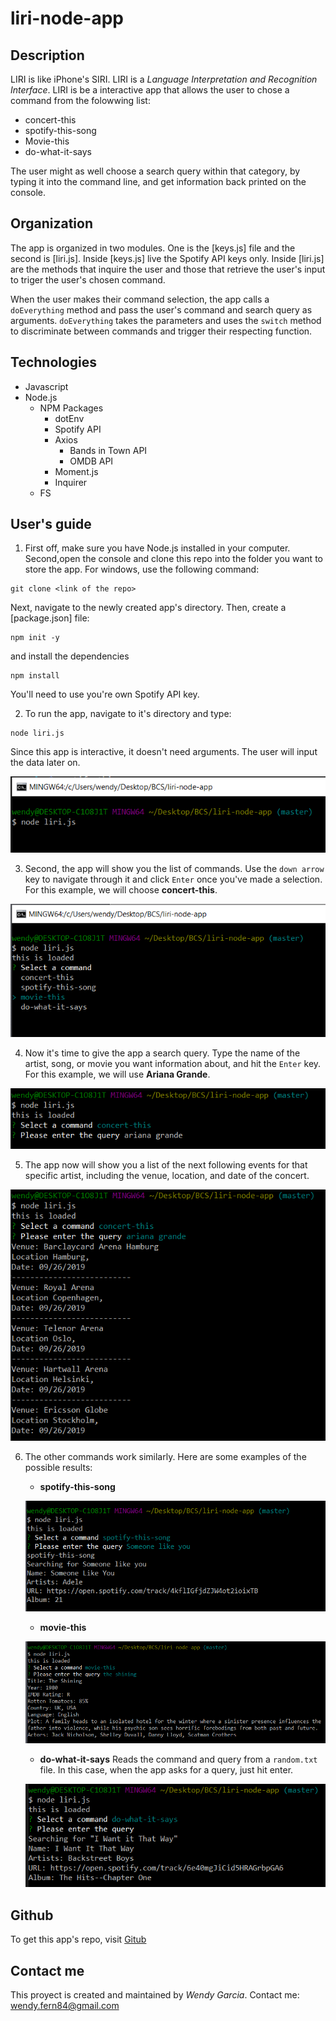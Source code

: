 # liri-node-app

## Description

LIRI is like iPhone's SIRI. LIRI is a *Language Interpretation and Recognition Interface*. LIRI is be a interactive app that allows the user to chose a command from the folowwing list:

* concert-this
* spotify-this-song
* Movie-this
* do-what-it-says

The user might as well choose a search query within that category, by typing it into the command line, and get information back printed on the console.

## Organization

The app is organized in two modules. One is the [keys.js] file and the second is [liri.js]. Inside [keys.js] live the Spotify API keys only. Inside [liri.js] are the methods that inquire the user and those that retrieve the user's input to triger the user's chosen command.

When the user makes their command selection, the app calls a `doEverything` method and pass the user's command and search query as arguments. `doEverything` takes the parameters and uses the `switch` method to discriminate between commands and trigger their respecting function.

## Technologies

* Javascript
* Node.js
    * NPM Packages
        * dotEnv
        * Spotify API
        * Axios
            * Bands in Town API
            * OMDB API
        * Moment.js
        * Inquirer
    * FS

## User's guide

1. First off, make sure you have Node.js installed in your computer. Second,open the console and clone this repo into the folder you want to store the app. For windows, use the following command:

```
git clone <link of the repo>
```

Next, navigate to the newly created app's directory. Then, create a [package.json] file: 

```
npm init -y
```

and install the dependencies

```
npm install
```

You'll need to use you're own Spotify API key.

2. To run the app, navigate to it's directory and type:

```
node liri.js
```

Since this app is interactive, it doesn't need arguments. The user will input the data later on.


![1](screenshots/1.PNG)


3. Second, the app will show you the list of commands. Use the `down arrow` key to navigate through it and click `Enter` once you've made a selection. For this example, we will choose **concert-this**.


![2](screenshots/2.PNG)


4. Now it's time to give the app a search query. Type the name of the artist, song, or movie you want information about, and hit the `Enter` key. For this example, we will use **Ariana Grande**.


![8](screenshots/8.PNG)


5. The app now will show you a list of the next following events for that specific artist, including the venue, location, and date of the concert.


![9](screenshots/9.PNG)

6. The other commands work similarly. Here are some examples of the possible results:

    * **spotify-this-song**
    
    ![5](screenshots/5.PNG)

    * **movie-this**

    ![6](screenshots/6.PNG)

    * **do-what-it-says** Reads the command and query from a `random.txt` file. In this case, when the app asks for a query, just hit enter.

    ![7](screenshots/7.PNG)

## Github

To get this app's repo, visit [Gitub](https://github.com/wendygarcia84/liri-node-app)

## Contact me

This proyect is created and maintained by *Wendy Garcia*. 
Contact me: <wendy.fern84@gmail.com>